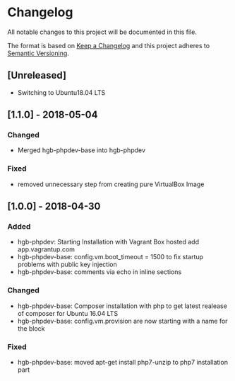 # Changelog
All notable changes to this project will be documented in this file.

The format is based on [Keep a Changelog](http://keepachangelog.com/en/1.0.0/)
and this project adheres to [Semantic Versioning](http://semver.org/spec/v2.0.0.html).

## [Unreleased]
- Switching to Ubuntu18.04 LTS

## [1.1.0] - 2018-05-04
### Changed
- Merged hgb-phpdev-base into hgb-phpdev
### Fixed
- removed unnecessary step from creating pure VirtualBox Image


## [1.0.0] - 2018-04-30
### Added
- hgb-phpdev: Starting Installation with Vagrant Box hosted add app.vagrantup.com
- hgb-phpdev-base: config.vm.boot_timeout = 1500 to fix startup problems with public key injection
- hgb-phpdev-base: comments via echo in inline sections
### Changed
- hgb-phpdev-base: Composer installation with php to get latest realease of composer for Ubuntu 16.04 LTS
- hgb-phpdev-base: config.vm.provision are now starting with a name for the block
### Fixed
- hgb-phpdev-base: moved apt-get install php7-unzip to php7 installation part
